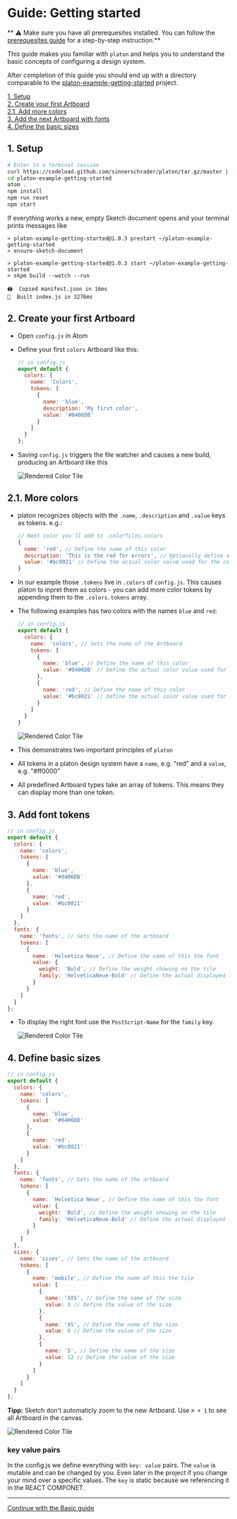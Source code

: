 # Guide: Getting started

** :warning: Make sure you have all prerequesites installed. You can follow the [prerequesites guide](./guides-prerequesites.md) for a step-by-step instruction.**

This guide makes you familiar with `platon` and helps you to understand the basic concepts of configuring a design system.

After completion of this guide you should end up with a directory comparable to the [platon-example-getting-started](https://git.io/vQBfi) project.

[1. Setup](guides-getting-started.md#_1-Setup) <br>
[2. Create your first Artboard](guides-getting-started.md#_2-Create-your-first-Artboard) <br>
[2.1. Add more colors](guides-getting-started.md#_21-Add-more-colors) <br>
[3. Add the next Artboard with fonts](guides-getting-started.md#_3-Add-the-next-Artboard-with-fonts) <br>
[4. Define the basic sizes](guides-getting-started.md#_4-define-the-basic-sizes)

## 1. Setup

```sh
# Enter in a terminal session
curl https://codeload.github.com/sinnerschrader/platon/tar.gz/master | tar -xz --strip=2 platon-master/packages/platon-example-getting-started
cd platon-example-getting-started
atom .
npm install
npm run reset
npm start
```

If everything works a new, empty Sketch document opens and your terminal prints messages like

```
> platon-example-getting-started@1.0.3 prestart ~/platon-example-getting-started
> ensure-sketch-document

> platon-example-getting-started@1.0.3 start ~/platon-example-getting-started
> skpm build --watch --run

🖨  Copied manifest.json in 16ms
🔩  Built index.js in 3276ms
```

## 2. Create your first Artboard

* Open `config.js` in Atom
* Define your first `colors` Artboard like this:

  ```js
  // in config.js
  export default {
    colors: {
      name: 'Colors',
      tokens: [
        {
          name: 'blue',
          description: 'My first color',
          value: '#0406DB'
        }
      ]
    }
  };
  ```

* Saving `config.js` triggers the file watcher and causes a new build, producing an Artboard like this

  ![Rendered Color Tile](./_media/01.png)

## 2.1. More colors

* platon recognizes objects with the `.name`, `.description` and `.value` keys as tokens. e.g.:

  ```js
  // Next color you'll add to .colorTiles.colors
  {
    name: 'red', // Define the name of this color
    description: 'This is the red for errors', // Optionally define a description for this color
    value: '#bc0021' // Define the actual color value used for the color tile
  }
  ```

* In our example those `.tokens` live in `.colors` of `config.js`. This causes platon to inpret them as colors - you can add more color tokens by appending them to the `.colors.tokens` array.
* The following examples has two colors with the names `blue` and `red`:

  ```js
  // in config.js
  export default {
    colors: {
      name: 'colors', // Sets the name of the Artboard
      tokens: [
        {
          name: 'blue', // Define the name of this color
          value: '#0406DB' // Define the actual color value used for the color tile
        },
        {
          name: 'red', // Define the name of this color
          value: '#bc0021' // Define the actual color value used for the color tile
        }
      ]
    }
  }
  ```

  ![Rendered Color Tile](./_media/02.png)

* This demonstrates two important principles of `platon`
* All tokens in a platon design system have a `name`, e.g. "red" and a `value`, e.g. "#ff0000"
* All predefined Artboard types take an array of tokens. This means they can display more than one token.

## 3. Add font tokens

  ```js
  // in config.js
  export default {
    colors: {
      name: 'colors',
      tokens: [
        {
          name: 'blue',
          value: '#0406DB'
        },
        {
          name: 'red',
          value: '#bc0021'
        }
      ]
    },
    fonts: {
      name: 'fonts', // Sets the name of the artboard
      tokens: [
        {
          name: 'Helvetica Neue', // Define the name of this the font
          value: {
            weight: 'Bold', // Define the weight showing on the tile
            family: 'HelveticaNeue-Bold' // Define the actual displayed font - use PostScript-Name.
          }
        }
      ]
    }
  };
  ```

* To display the right font use the `PostScript-Name` for the `family` key.

  ![Rendered Color Tile](./_media/03.png)

## 4. Define basic sizes

  ```js
  // in config.js
  export default {
    colors: {
      name: 'colors',
      tokens: [
        {
          name: 'blue',
          value: '#0406DB'
        },
        {
          name: 'red',
          value: '#bc0021'
        }
      ]
    },
    fonts: {
      name: 'fonts', // Sets the name of the artboard
      tokens: [
        {
          name: 'Helvetica Neue', // Define the name of this the font
          value: {
            weight: 'Bold', // Define the weight showing on the tile
            family: 'HelveticaNeue-Bold' // Define the actual displayed font - use PostScript-Name.
          }
        }
      ]
    },
    sizes: {
      name: 'sizes', // Sets the name of the artboard
      tokens: [
        {
          name: 'mobile', // Define the name of this the tile
          value: [
            {
              name: 'XXS', // Define the name of the size
              value: 3 // Define the value of the size
            },
            {
              name: 'XS', // Define the name of the size
              value: 6 // Define the value of the size
            },
            {
              name: 'S', // Define the name of the size
              value: 12 // Define the value of the size
            }
          ]
        }
      ]
    }
  };
  ```
**Tipp:** Sketch don't automaticly zoom to the new Artboard. Use `⌘ + 1` to see all Artboard in the canvas.

![Rendered Color Tile](./_media/04.png)

### key value pairs
In the config.js we define everything with `key: value` pairs. The `value` is mutable and can be changed by you.
Even later in the project if you change your mind over a specific values.
The `key` is static because we referencing it in the REACT COMPONET.

<hr>

 [Continue with the Basic guide](./guides-basic#guide-basic)
